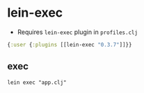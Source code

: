 # lein-exec

- Requires `lein-exec` plugin in `profiles.clj`

```clojure
{:user {:plugins [[lein-exec "0.3.7"]]}}
```

## exec

```shell
lein exec "app.clj"
```
